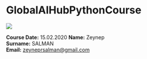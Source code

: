 # GlobalAIHubPythonCourse
![](C:\Users\HP\Desktop\GlobalAIhub\logo.png)

**Course Date:** 15.02.2020 
**Name:** Zeynep  
**Surname:** SALMAN  
**Email:** zeyneprsalman@gmail.com  

